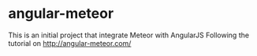 # angular-meteor
This is an initial project that integrate Meteor with AngularJS
Following the tutorial on http://angular-meteor.com/
